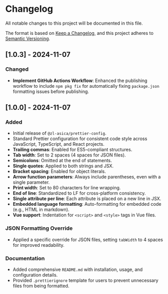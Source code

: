 # Changelog

All notable changes to this project will be documented in this file.

The format is based on [Keep a Changelog](https://keepachangelog.com/en/1.0.0/), and this project adheres to [Semantic Versioning](https://semver.org/spec/v2.0.0.html).

## [1.0.3] - 2024-11-07

### Changed

- **Implement GitHub Actions Workflow**: Enhanced the publishing workflow to include `npm pkg fix` for automatically fixing `package.json` formatting issues before publishing.

## [1.0.0] - 2024-11-07

### Added

- Initial release of `@zl-asica/prettier-config`.
- Standard Prettier configuration for consistent code style across JavaScript, TypeScript, and React projects.
- **Trailing commas**: Enabled for ES5-compliant structures.
- **Tab width**: Set to 2 spaces (4 spaces for JSON files).
- **Semicolons**: Omitted at the end of statements.
- **Single quotes**: Applied to both strings and JSX.
- **Bracket spacing**: Enabled for object literals.
- **Arrow function parameters**: Always include parentheses, even with a single parameter.
- **Print width**: Set to 80 characters for line wrapping.
- **End of line**: Standardized to LF for cross-platform consistency.
- **Single attribute per line**: Each attribute is placed on a new line in JSX.
- **Embedded language formatting**: Auto-formatting for embedded code (e.g., HTML in markdown).
- **Vue support**: Indentation for `<script>` and `<style>` tags in Vue files.

### JSON Formatting Override

- Applied a specific override for JSON files, setting `tabWidth` to 4 spaces for improved readability.

### Documentation

- Added comprehensive `README.md` with installation, usage, and configuration details.
- Provided `.prettierignore` template for users to prevent unnecessary files from being formatted.
